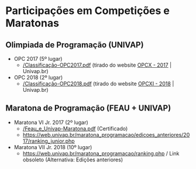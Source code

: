 # Participações em Competições e Maratonas

## Olimpiada de Programação (UNIVAP)
* OPC 2017 (5º lugar)
  - [/Classificação-OPC2017.pdf](Classificação-OPC2017.pdf) (tirado do website [OPCX - 2017](https://www1.univap.br/wagner/Olimp2017.zip) | Univap.br)
* OPC 2018 (2º lugar)
  - [/Classificação-OPC2018.pdf](Classificação-OPC2018.pdf) (tirado do website [OPCXI - 2018](https://www1.univap.br/wagner/Olimp2018.zip) | Univap.br)

## Maratona de Programação (FEAU + UNIVAP)
* Maratona VI Jr. 2017 (2º lugar)
  - [/Feau_e_Univap-Maratona.pdf](Feau_e_Univap-Maratona.pdf") (Certificado)
  - https://web.univap.br/maratona_programacao/edicoes_anteriores/2017/ranking_junior.php
* Maratona VII Jr. 2018 (10º lugar)
  - https://web.univap.br/maratona_programacao/ranking.php / Link obsoleto (Alternativa: Edições anteriores)
